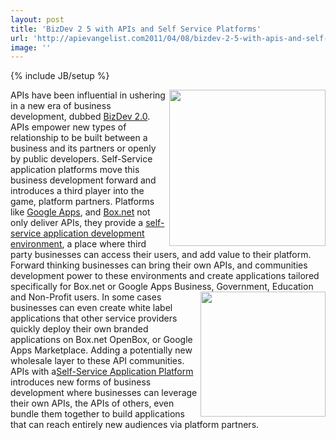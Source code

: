 ```yaml
---
layout: post
title: 'BizDev 2 5 with APIs and Self Service Platforms'
url: 'http://apievangelist.com2011/04/08/bizdev-2-5-with-apis-and-self-service-platforms/'
image: ''
---
```

{% include JB/setup %}
<img src="http://kinlane-productions.s3.amazonaws.com/google/Google-Apps-Marketplace.jpg"  width="250" align="right" />APIs have been influential in ushering in a new era of business development, dubbed <a title="BizDev 2.0" href="http://blog.apievangelist.com/2010/10/07/biz-dev-2-0/">BizDev 2.0</a>. APIs empower new types of relationship to be built between a business and its partners or openly by public developers.
Self-Service application platforms move this business development forward and introduces a third player into the game, platform partners.
Platforms like <a title="Google Apps" href="http://blog.apievangelist.com/2011/04/08/google-apps-marketplace/">Google Apps</a>, and <a title="Box.net" href="http://blog.apievangelist.com/2011/04/08/box-net-openbox/">Box.net</a> not only deliver APIs, they provide a <a title="Self-Service Application Development Environment" href="http://blog.apievangelist.com/2011/04/08/anatomy-of-a-self-service-application-platforms/">self-service application development environment</a>, a place where third party businesses can access their users, and add value to their platform.
Forward thinking businesses can bring their own APIs, and communities development power to these environments and create applications tailored specifically for Box.net or Google Apps Business, Government, Education and Non-Profit users. <img src="http://kinlane-productions.s3.amazonaws.com/box-net-logo.jpg"  width="200" align="right" /> In some cases businesses can even create white label applications that other service providers quickly deploy their own branded applications on Box.net OpenBox, or Google Apps Marketplace. Adding a potentially new wholesale layer to these API communities.
APIs with a<a title="Self-Service Application Platforms" href="http://blog.apievangelist.com/2011/04/08/anatomy-of-a-self-service-application-platforms/">Self-Service Application Platform</a> introduces new forms of business development where businesses can leverage their own APIs, the APIs of others, even bundle them together to build applications that can reach entirely new audiences via platform partners.
